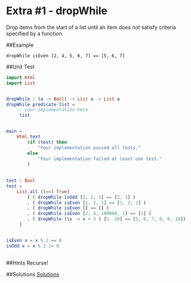 # Extra #1 - dropWhile
Drop items from the start of a list until an item does not satisfy criteria specified by a function.

##Example
```
dropWhile isEven [2, 4, 5, 6, 7] == [5, 6, 7]
```
##Unit Test
```elm
import Html 
import List


dropWhile : (a -> Bool) -> List a -> List a
dropWhile predicate list =
    -- your implementation here
     list


main =
    Html.text
        (if (test) then
            "Your implementation passed all tests."
        else
            "Your implementation failed at least one test."
        )
        
        
test : Bool
test =
    List.all ((==) True)
        [ ( dropWhile isOdd [1, 2, 1] == [2, 1] )
        , ( dropWhile isEven [1, 2, 1] == [1, 2, 1] )
        , ( dropWhile isEven [] == [] )
        , ( dropWhile isEven [2, 4, 100000, 1] == [1] )
        , ( dropWhile (\x -> x < 5 ) [1..10] == [5, 6, 7, 8, 9, 10])
     ]


isEven x = x % 2 == 0
isOdd x = x % 2 /= 0
            
```
##Hints
Recurse!

##Solutions
[Solutions](../s/e01.md)

